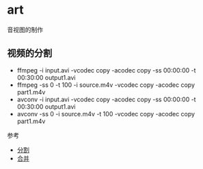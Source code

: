 # art
音视图的制作

## 视频的分割

* ffmpeg -i input.avi -vcodec copy -acodec copy -ss 00:00:00 -t 00:30:00 output1.avi
* ffmpeg -ss 0 -t 100 -i source.m4v -vcodec copy -acodec copy part1.m4v
* avconv -i input.avi -vcodec copy -acodec copy -ss 00:00:00 -t 00:30:00 output1.avi
* avconv -ss 0 -i source.m4v -t 100 -vcodec copy -acodec copy part1.m4v



参考

* [分割](http://askubuntu.com/questions/56022/what-to-use-to-quickly-cut-audio-video)
* [合并](https://trac.ffmpeg.org/wiki/Concatenate)
